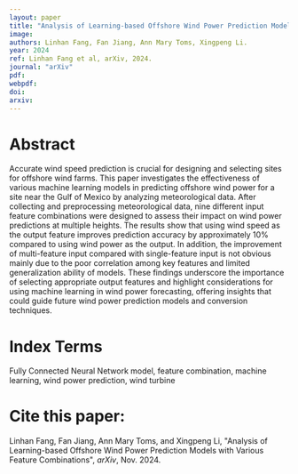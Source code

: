 ```yaml
---
layout: paper
title: "Analysis of Learning-based Offshore Wind Power Prediction Models with Various Feature Combinations"
image: 
authors: Linhan Fang, Fan Jiang, Ann Mary Toms, Xingpeng Li.
year: 2024
ref: Linhan Fang et al, arXiv, 2024.
journal: "arXiv"
pdf: 
webpdf: 
doi: 
arxiv: 
---
```


# Abstract
Accurate wind speed prediction is crucial for designing and selecting sites for offshore wind farms. This paper investigates the effectiveness of various machine learning models in predicting offshore wind power for a site near the Gulf of Mexico by analyzing meteorological data. After collecting and preprocessing meteorological data, nine different input feature combinations were designed to assess their impact on wind power predictions at multiple heights. The results show that using wind speed as the output feature improves prediction accuracy by approximately 10% compared to using wind power as the output. In addition, the improvement of multi-feature input compared with single-feature input is not obvious mainly due to the poor correlation among key features and limited generalization ability of models. These findings underscore the importance of selecting appropriate output features and highlight considerations for using machine learning in wind power forecasting, offering insights that could guide future wind power prediction models and conversion techniques.

# Index Terms
Fully Connected Neural Network model, feature combination, machine learning, wind power prediction, wind turbine

# Cite this paper:
Linhan Fang, Fan Jiang, Ann Mary Toms, and Xingpeng Li, "Analysis of Learning-based Offshore Wind Power Prediction Models with Various Feature Combinations", *arXiv*, Nov. 2024.
